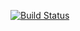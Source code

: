 
[![Build Status](https://travis-ci.org/Alifa00/tree-0.0.2..svg?branch=master)](https://travis-ci.org/Alifa00/tree-0.0.2.)
```#tree-0.0.2.

